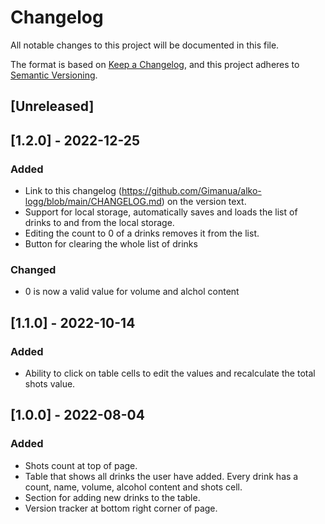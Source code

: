 # Changelog
All notable changes to this project will be documented in this file.

The format is based on [Keep a Changelog](https://keepachangelog.com/en/1.0.0/),
and this project adheres to [Semantic Versioning](https://semver.org/spec/v2.0.0.html).

## [Unreleased]

## [1.2.0] - 2022-12-25
### Added
- Link to this changelog (https://github.com/Gimanua/alko-logg/blob/main/CHANGELOG.md) on the version text.
- Support for local storage, automatically saves and loads the list of drinks to and from the local storage.
- Editing the count to 0 of a drinks removes it from the list.
- Button for clearing the whole list of drinks

### Changed
- 0 is now a valid value for volume and alchol content

## [1.1.0] - 2022-10-14
### Added
- Ability to click on table cells to edit the values and recalculate the total shots value.

## [1.0.0] - 2022-08-04
### Added
- Shots count at top of page.
- Table that shows all drinks the user have added. Every drink has a count, name, volume, alcohol content and shots cell.
- Section for adding new drinks to the table.
- Version tracker at bottom right corner of page.
